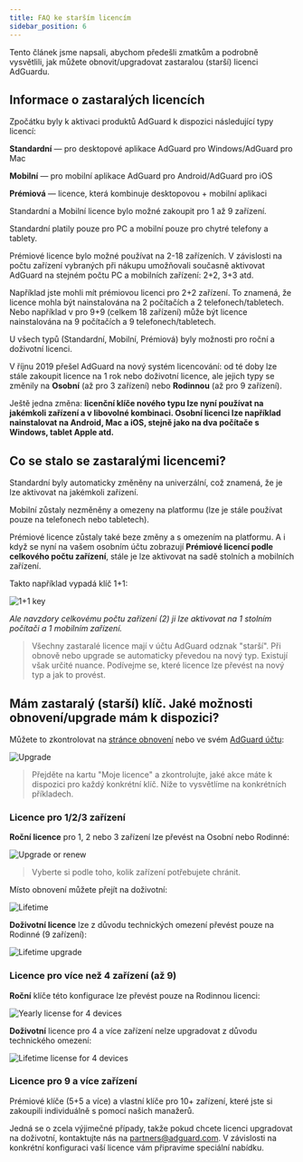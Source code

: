 ```yaml
---
title: FAQ ke starším licencím
sidebar_position: 6
---
```


Tento článek jsme napsali, abychom předešli zmatkům a podrobně vysvětlili, jak můžete obnovit/upgradovat zastaralou (starší) licenci AdGuardu.

## Informace o zastaralých licencích

Zpočátku byly k aktivaci produktů AdGuard k dispozici následující typy licencí:

**Standardní** — pro desktopové aplikace AdGuard pro Windows/AdGuard pro Mac

**Mobilní** — pro mobilní aplikace AdGuard pro Android/AdGuard pro iOS

**Prémiová** — licence, která kombinuje desktopovou + mobilní aplikaci

Standardní a Mobilní licence bylo možné zakoupit pro 1 až 9 zařízení.

Standardní platily pouze pro PC a mobilní pouze pro chytré telefony a tablety.

Prémiové licence bylo možné používat na 2-18 zařízeních. V závislosti na počtu zařízení vybraných při nákupu umožňovali současně aktivovat AdGuard na stejném počtu PC a mobilních zařízení: 2+2, 3+3 atd.

Například jste mohli mít prémiovou licenci pro 2+2 zařízení. To znamená, že licence mohla být nainstalována na 2 počítačích a 2 telefonech/tabletech. Nebo například v pro 9+9 (celkem 18 zařízení) může být licence nainstalována na 9 počítačích a 9 telefonech/tabletech.

U všech typů (Standardní, Mobilní, Prémiová) byly možnosti pro roční a doživotní licenci.

V říjnu 2019 přešel AdGuard na nový systém licencování: od té doby lze stále zakoupit licence na 1 rok nebo doživotní licence, ale jejich typy se změnily na **Osobní** (až pro 3 zařízení) nebo **Rodinnou** (až pro 9 zařízení).

Ještě jedna změna: **licenční klíče nového typu lze nyní používat na jakémkoli zařízení a v libovolné kombinaci. Osobní licenci lze například nainstalovat na Android, Mac a iOS, stejně jako na dva počítače s Windows, tablet Apple atd.**

## Co se stalo se zastaralými licencemi?

Standardní byly automaticky změněny na univerzální, což znamená, že je lze aktivovat na jakémkoli zařízení.

Mobilní zůstaly nezměněny a omezeny na platformu (lze je stále používat pouze na telefonech nebo tabletech).

Prémiové licence zůstaly také beze změny a s omezením na platformu. A i když se nyní na vašem osobním účtu zobrazují **Prémiové licencí podle celkového počtu zařízení**, stále je lze aktivovat na sadě stolních a mobilních zařízení.

Takto například vypadá klíč 1+1:

![1+1 key](https://cdn.adtidy.org/public/Adguard/kb/newscreenshots/En/General/legacy-licenses/1.outdatedlicenses_en.png)

*Ale navzdory celkovému počtu zařízení (2) ji lze aktivovat na 1 stolním počítači a 1 mobilním zařízení.*
> Všechny zastaralé licence mají v účtu AdGuard odznak "starší". Při obnově nebo upgrade se automaticky převedou na nový typ. Existují však určité nuance. Podívejme se, které licence lze převést na nový typ a jak to provést.

## Mám zastaralý (starší) klíč. Jaké možnosti obnovení/upgrade mám k dispozici?

Můžete to zkontrolovat na [stránce obnovení](https://adguard.com/renew.html) nebo ve svém [AdGuard účtu](https://my.adguard.com/main.html):

![Upgrade](https://cdn.adtidy.org/public/Adguard/kb/newscreenshots/En/General/legacy-licenses/2.switch_en.png)
> Přejděte na kartu "Moje licence" a zkontrolujte, jaké akce máte k dispozici pro každý konkrétní klíč. Níže to vysvětlíme na konkrétních příkladech.

### Licence pro 1/2/3 zařízení

**Roční licence** pro 1, 2 nebo 3 zařízení lze převést na Osobní nebo Rodinné:

![Upgrade or renew](https://cdn.adtidy.org/public/Adguard/kb/newscreenshots/En/General/legacy-licenses/3.yearly_en.png)
> Vyberte si podle toho, kolik zařízení potřebujete chránit.

Místo obnovení můžete přejít na doživotní:

![Lifetime](https://cdn.adtidy.org/public/Adguard/kb/newscreenshots/En/General/legacy-licenses/4.lifetime_en.png)

**Doživotní licence** lze z důvodu technických omezení převést pouze na Rodinné (9 zařízení):

![Lifetime upgrade](https://cdn.adtidy.org/public/Adguard/kb/newscreenshots/En/General/legacy-licenses/5.lifetimeupgrade_en.png)

### Licence pro více než 4 zařízení (až 9)

**Roční** klíče této konfigurace lze převést pouze na Rodinnou licenci:

![Yearly license for 4 devices](https://cdn.adtidy.org/public/Adguard/kb/newscreenshots/En/General/legacy-licenses/6.yearly4+devices_en.png)

**Doživotní** licence pro 4 a více zařízení nelze upgradovat z důvodu technického omezení:

![Lifetime license for 4 devices](https://cdn.adtidy.org/public/Adguard/kb/newscreenshots/En/General/legacy-licenses/7.lifetime4+devices_en.png)

### Licence pro 9 a více zařízení

Prémiové klíče (5+5 a více) a vlastní klíče pro 10+ zařízení, které jste si zakoupili individuálně s pomocí našich manažerů.

Jedná se o zcela výjimečné případy, takže pokud chcete licenci upgradovat na doživotní, kontaktujte nás na partners@adguard.com. V závislosti na konkrétní konfiguraci vaší licence vám připravíme speciální nabídku.
